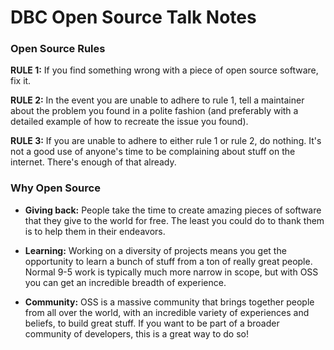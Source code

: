 # DBC Open Source Talk Notes

### Open Source Rules

__RULE 1:__ If you find something wrong with a piece of open source software, fix it.

__RULE 2:__ In the event you are unable to adhere to rule 1, tell a maintainer about the problem you found in a polite fashion (and preferably with a detailed example of how to recreate the issue you found).

__RULE 3:__ If you are unable to adhere to either rule 1 or rule 2, do nothing. It's not a good use of anyone's time to be complaining about stuff on the internet. There's enough of that already.

### Why Open Source

* __Giving back:__ People take the time to create amazing pieces of software that they give to the world for free. The least you could do to thank them is to help them in their endeavors.

* __Learning:__ Working on a diversity of projects means you get the opportunity to learn a bunch of stuff from a ton of really great people. Normal 9-5 work is typically much more narrow in scope, but with OSS you can get an incredible breadth of experience.

* __Community:__ OSS is a massive community that brings together people from all over the world, with an incredible variety of experiences and beliefs, to build great stuff. If you want to be part of a broader community of developers, this is a great way to do so!
